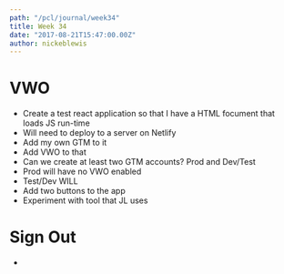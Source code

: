 ```yaml
---
path: "/pcl/journal/week34"
title: Week 34
date: "2017-08-21T15:47:00.00Z"
author: nickeblewis
---
```


# VWO

- Create a test react application so that I have a HTML focument that loads JS run-time
- Will need to deploy to a server on Netlify
- Add my own GTM to it
- Add VWO to that
- Can we create at least two GTM accounts? Prod and Dev/Test
- Prod will have no VWO enabled
- Test/Dev WILL
- Add two buttons to the app
- Experiment with tool that JL uses

# Sign Out

- 